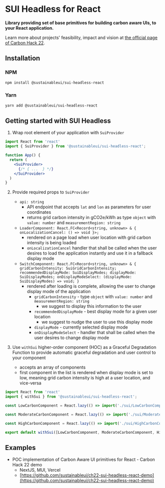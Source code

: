 # SUI Headless for React

**Library providing set of base primitives for building carbon aware UIs, to your React application.**

Learn more about projects' feasibility, impact and vision at [the official page of Carbon Hack 22](https://taikai.network/gsf/hackathons/carbonhack22/projects/cl8j1ex3h2845301s653mtnk87/idea). 

## Installation

### NPM

```sh
npm install @sustainableui/sui-headless-react
```

### Yarn

```sh
yarn add @sustainableui/sui-headless-react
```

## Getting started with SUI Headless

1. Wrap root element of your application with `SuiProvider`

```jsx
import React from 'react'
import { SuiProvider } from '@sustainableui/sui-headless-react';

function App() {
  return (
    <SuiProvider>
      {/* { ...  } */}
    </SuiProvider>
  )
}
```

2. Provide required props to `SuiProvider`

   - `api: string` 
     - API endpoint that accepts `lat` and `lon` as parameters for user coordinates
     - returns grid carbon intensity in gCO2e/kWh as type `object` with `value: number` and `measurementRegion: string`
   - `LoaderComponent: React.FC<Record<string, unknown> & { onLocalizationCancel: () => void }>;`
     - rendered on a page load when user location with grid carbon intensity is being loaded
     - `onLocalizationCancel` handler that shall be called when the user desires to load the application instantly and use it in a fallback display mode
   - `SwitchComponent: React.FC<Record<string, unknown> & { gridCarbonIntensity: SuiGridCarbonIntensity; recommendedDisplayMode: SuiDisplayModes; displayMode: SuiDisplayModes; onDisplayModeSelect: (displayMode: SuiDisplayModes) => void; }`
     - rendered after loading is complete, allowing the user to change display mode of the application
       - `gridCarbonIntensity` - type `object` with `value: number` and `measurementRegion: string`
         - we suggest to display this information to the user
       - `recommendedDisplayMode` - best display mode for a given user location
         - we suggest to nudge the user to use this display mode
       - `displayMode` - currently selected display mode
       - `onDisplayModeSelect` - handler that shall be called when the user desires to change display mode

3. Use `withSui` higher-order component (HOC) as a Graceful Degradation Function to provide automatic graceful degradation and user control to your component
   - accepts an array of components
   - first component in the list is rendered when display mode is set to low, meaning grid carbon intensity is high at a user location, and vice-versa
```jsx
import React from 'react'
import { withSui } from '@sustainableui/sui-headless-react';

const LowCarbonComponent = React.lazy(() => import('./sui/LowCarbonComponent'))

const ModerateCarbonComponent = React.lazy(() => import('./sui/ModerateCarbonComponent'))

const HighCarbonComponent = React.lazy(() => import('./sui/HighCarbonComponent'))

export default withSui([LowCarbonComponent, ModerateCarbonComponent, HighCarbonComponent])
```

## Examples

- POC implementation of Carbon Aware UI primitives for React - Carbon Hack 22 demo
  - NextJS, MUI, Vercel
  - [https://github.com/sustainableui/ch22-sui-headless-react-demo](https://github.com/sustainableui/ch22-sui-headless-react-demo)
